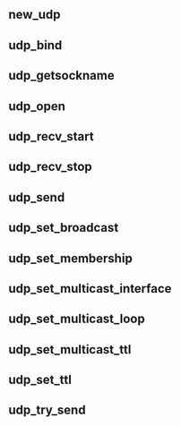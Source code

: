 ## new_udp

## udp_bind

## udp_getsockname

## udp_open

## udp_recv_start

## udp_recv_stop

## udp_send

## udp_set_broadcast

## udp_set_membership

## udp_set_multicast_interface

## udp_set_multicast_loop

## udp_set_multicast_ttl

## udp_set_ttl

## udp_try_send
